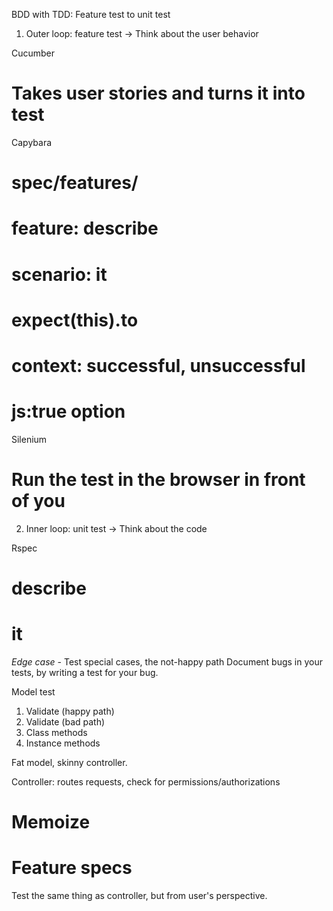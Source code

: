 BDD with TDD: Feature test to unit test

1. Outer loop: feature test -> Think about the user behavior

Cucumber
# Takes user stories and turns it into test

Capybara
# spec/features/
# feature: describe
# scenario: it
# expect(this).to
# context: successful, unsuccessful
# js:true option

Silenium
# Run the test in the browser in front of you

2. Inner loop: unit test -> Think about the code

Rspec
# describe
# it


*Edge case* - Test special cases, the not-happy path
Document bugs in your tests, by writing a test for your bug.

Model test
1. Validate (happy path)
2. Validate (bad path)
3. Class methods
4. Instance methods

Fat model, skinny controller.

Controller: routes requests, check for permissions/authorizations

# Memoize

# Feature specs
Test the same thing as controller, but from user's perspective.

